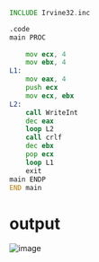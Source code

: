 ```asm
INCLUDE Irvine32.inc

.code
main PROC
            
    mov ecx, 4  
    mov ebx, 4
L1:
    mov eax, 4 
    push ecx
    mov ecx, ebx
L2:
    call WriteInt
    dec eax
    loop L2
    call crlf
    dec ebx
    pop ecx
    loop L1
    exit
main ENDP
END main
```
# output
![image](https://github.com/user-attachments/assets/aa0f605c-0ec6-498e-9467-6955a0298590)
